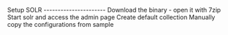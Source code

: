 Setup SOLR ----------------------
Download the binary - open it with 7zip
Start solr and access the admin page
Create default collection
Manually copy the configurations from sample 




